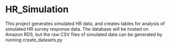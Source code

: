 # HR_Simulation
This project generates simulated HR data, and creates tables for analysis of simulated HR survey response data.  The database will be hosted on Amazon RDS, but the raw CSV files of simulated data can be generated by running create_datasets.py
